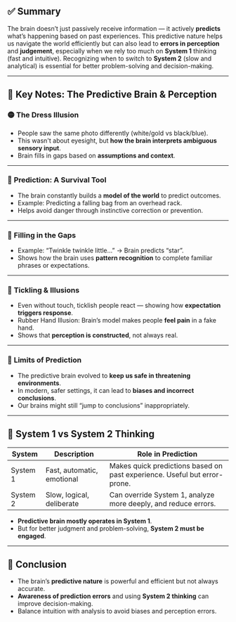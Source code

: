 ## ✅ **Summary**

The brain doesn’t just passively receive information — it actively **predicts** what’s happening based on past experiences. This predictive nature helps us navigate the world efficiently but can also lead to **errors in perception** and **judgement**, especially when we rely too much on **System 1** thinking (fast and intuitive). Recognizing when to switch to **System 2** (slow and analytical) is essential for better problem-solving and decision-making.

---

## 🧠 Key Notes: The Predictive Brain & Perception

### 🟡 **The Dress Illusion**

- People saw the same photo differently (white/gold vs black/blue).
- This wasn't about eyesight, but **how the brain interprets ambiguous sensory input**.
- Brain fills in gaps based on **assumptions and context**.

---

### 🔵 **Prediction: A Survival Tool**

- The brain constantly builds a **model of the world** to predict outcomes.
- Example: Predicting a falling bag from an overhead rack.
- Helps avoid danger through instinctive correction or prevention.

---

### 🌟 **Filling in the Gaps**

- Example: “Twinkle twinkle little…” → Brain predicts “star”.
- Shows how the brain uses **pattern recognition** to complete familiar phrases or expectations.

---

### 🤭 **Tickling & Illusions**

- Even without touch, ticklish people react — showing how **expectation triggers response**.
- Rubber Hand Illusion: Brain’s model makes people **feel pain** in a fake hand.
- Shows that **perception is constructed**, not always real.

---

### 🔴 **Limits of Prediction**

- The predictive brain evolved to **keep us safe in threatening environments**.
- In modern, safer settings, it can lead to **biases and incorrect conclusions**.
- Our brains might still “jump to conclusions” inappropriately.

---

## 🧠 System 1 vs System 2 Thinking

|System|Description|Role in Prediction|
|---|---|---|
|System 1|Fast, automatic, emotional|Makes quick predictions based on past experience. Useful but error-prone.|
|System 2|Slow, logical, deliberate|Can override System 1, analyze more deeply, and reduce errors.|

- **Predictive brain mostly operates in System 1**.
- But for better judgment and problem-solving, **System 2 must be engaged**.

---

## 📝 Conclusion

- The brain’s **predictive nature** is powerful and efficient but not always accurate.
- **Awareness of prediction errors** and using **System 2 thinking** can improve decision-making.
- Balance intuition with analysis to avoid biases and perception errors.